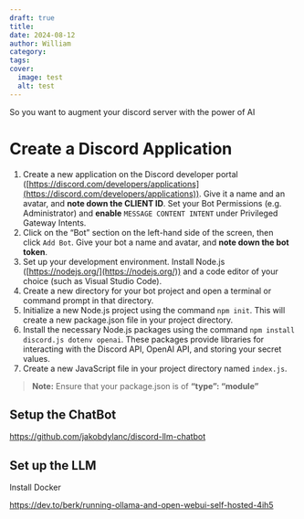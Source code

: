 ```yaml
---
draft: true
title: 
date: 2024-08-12
author: William
category: 
tags: 
cover:
  image: test
  alt: test
---
```

So you want to augment your discord server with the power of AI

# Create a Discord Application

1. Create a new application on the Discord developer portal ([https://discord.com/developers/applications](https://discord.com/developers/applications)). Give it a name and an avatar, and **note down the CLIENT ID**. Set your Bot Permissions (e.g. Administrator) and **enable** `MESSAGE CONTENT INTENT` under Privileged Gateway Intents.
2. Click on the “Bot” section on the left-hand side of the screen, then click `Add Bot`. Give your bot a name and avatar, and **note down the bot token**.
3. Set up your development environment. Install Node.js ([https://nodejs.org/](https://nodejs.org/)) and a code editor of your choice (such as Visual Studio Code).
4. Create a new directory for your bot project and open a terminal or command prompt in that directory.
5. Initialize a new Node.js project using the command `npm init`. This will create a new package.json file in your project directory.
6. Install the necessary Node.js packages using the command `npm install discord.js dotenv openai`. These packages provide libraries for interacting with the Discord API, OpenAI API, and storing your secret values.
7. Create a new JavaScript file in your project directory named `index.js`.

> **Note:** Ensure that your package.json is of **“type”: “module”**



## Setup the ChatBot
https://github.com/jakobdylanc/discord-llm-chatbot 


## Set up the LLM 

Install Docker 

https://dev.to/berk/running-ollama-and-open-webui-self-hosted-4ih5

